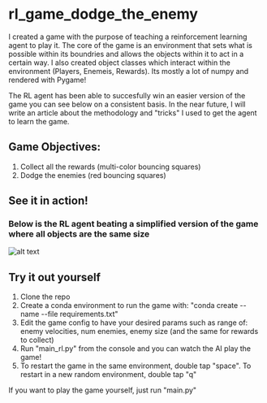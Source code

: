 # rl_game_dodge_the_enemy
I created a game with the purpose of teaching a reinforcement learning agent to play it. The core of the game is an environment that sets what is possible within its boundries and allows the objects within it to act in a certain way. I also created object classes which interact within the environment (Players, Enemeis, Rewards). Its mostly a lot of numpy and rendered with Pygame! 

The RL agent has been able to succesfully win an easier version of the game you can see below on a consistent basis. In the near future, I will write an article about the methodology and "tricks" I used to get the agent to learn the game. 

## Game Objectives:
1) Collect all the rewards (multi-color bouncing squares)
2) Dodge the enemies (red bouncing squares)

## See it in action! ##
### Below is the RL agent beating a simplified version of the game where all objects are the same size 

![alt text](https://github.com/candrasc/rl_game_dodge_the_enemy/blob/main/read_me_images/ezgif-2-b3433a7c00d1.gif "RL Agent Victory")

## Try it out yourself
1) Clone the repo
2) Create a conda environment to run the game with: "conda create --name <env> --file requirements.txt"
3) Edit the game config to have your desired params such as range of: enemy velocities, num enemies, enemy size (and the same for rewards to collect)
4) Run "main_rl.py" from the console and you can watch the AI play the game!
5) To restart the game in the same environment, double tap "space". To restart in a new random environment, double tap "q"

If you want to play the game yourself, just run "main.py"





